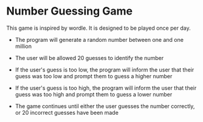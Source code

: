 # Number Guessing Game

This game is inspired by wordle. It is designed to be played once per day.

* The program will generate a random number between one and one million 

* The user will be allowed 20 guesses to identify the number

* If the user's guess is too low, the program will inform the user that their guess was too low and prompt them to guess a higher number

* If the user's guess is too high, the program will inform the user that their guess was too high and prompt them to guess a lower number

* The game continues until either the user guesses the number correctly, or 20 incorrect guesses have been made



